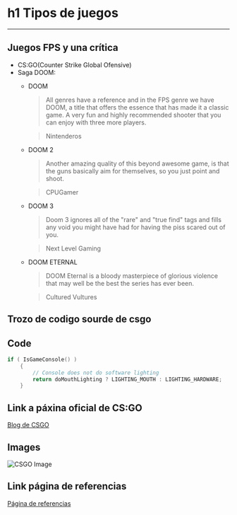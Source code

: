 # h1 Tipos de juegos


___




## Juegos FPS y una crítica



+ CS:GO(Counter Strike Global Ofensive)
+ Saga DOOM:
  - DOOM 
    > All genres have a reference and in the FPS genre we have DOOM, a title that offers the essence that has made it a classic game. A very fun and highly recommended shooter that you can enjoy with three more players. 

    > Nintenderos
  - DOOM 2
    > Another amazing quality of this beyond awesome game, is that the guns basically aim for themselves, so you just point and shoot.

    >CPUGamer
  - DOOM 3
    > Doom 3 ignores all of the "rare" and "true find" tags and fills any void you might have had for having the piss scared out of you.

    >Next Level Gaming
  - DOOM ETERNAL
    > DOOM Eternal is a bloody masterpiece of glorious violence that may well be the best the series has ever been.

    > Cultured Vultures

## Trozo de codigo sourde de csgo


## Code



``` cpp
if ( IsGameConsole() )
	{
		// Console does not do software lighting
		return doMouthLighting ? LIGHTING_MOUTH : LIGHTING_HARDWARE;
	}
```

## Link a páxina oficial de CS:GO


[Blog de CSGO](https://blog.counter-strike.net "Página de CSGO")


## Images

![CSGO Image](https://www.control.vg/wp-content/uploads/2019/11/7oxe2g7t0y411-767x432.jpg)



## Link página de referencias

[Página de referencias](referencias.md)